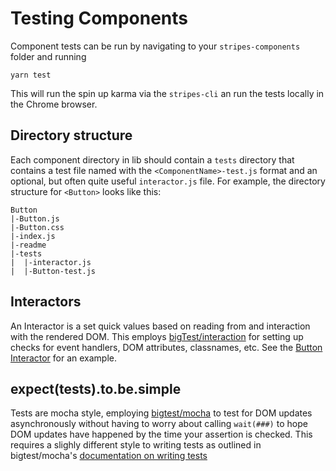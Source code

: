 # Testing Components

Component tests can be run by navigating to your `stripes-components` folder and running 
```
yarn test
```
This will run the spin up karma via the `stripes-cli` an run the tests locally in the Chrome browser.

## Directory structure
Each component directory in lib should contain a `tests` directory that contains a test file named with the `<ComponentName>-test.js` format and an optional, but often quite useful `interactor.js` file. For example, the directory structure for `<Button>` looks like this:
```
Button
|-Button.js
|-Button.css
|-index.js
|-readme
|-tests
|  |-interactor.js
|  |-Button-test.js
```
## Interactors
An Interactor is a set quick values based on reading from and interaction with the rendered DOM. This employs [bigTest/interaction](https://github.com/thefrontside/bigtest/tree/master/packages/interaction) for setting up checks for event handlers, DOM attributes, classnames, etc.
See the [Button Interactor](lib/Button/tests/interactor.js) for an example.

## expect(tests).to.be.simple
Tests are mocha style, employing [bigtest/mocha](https://github.com/thefrontside/bigtest/tree/master/packages/mocha) to test for DOM updates asynchronously without having to worry about calling `wait(###)` to hope DOM updates have happened by the time your assertion is checked.
This requires a slighly different style to writing tests as outlined in bigtest/mocha's [documentation on writing tests](https://github.com/thefrontside/bigtest/tree/master/packages/mocha#writing-tests)
